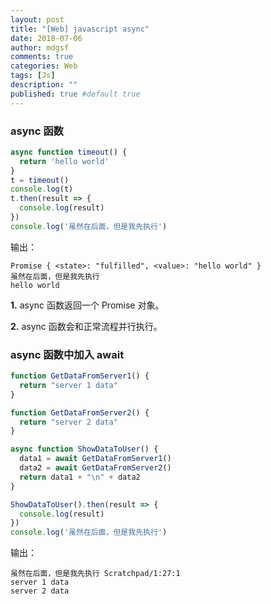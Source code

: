 ```yaml
---
layout: post
title: "[Web] javascript async"
date: 2018-07-06
author: mdgsf
comments: true
categories: Web
tags: [Js]
description: ""
published: true #default true
---
```


### async 函数

```js
async function timeout() {
  return 'hello world'
}
t = timeout()
console.log(t)
t.then(result => {
  console.log(result)
})
console.log('虽然在后面，但是我先执行')
```

输出：

```
Promise { <state>: "fulfilled", <value>: "hello world" }
虽然在后面，但是我先执行
hello world
```

**1.** async 函数返回一个 Promise 对象。

**2.** async 函数会和正常流程并行执行。

### async 函数中加入 await

```js
function GetDataFromServer1() {
  return "server 1 data"
}

function GetDataFromServer2() {
  return "server 2 data"
}

async function ShowDataToUser() {
  data1 = await GetDataFromServer1()
  data2 = await GetDataFromServer2()
  return data1 + "\n" + data2
}

ShowDataToUser().then(result => {
  console.log(result)
})
console.log('虽然在后面，但是我先执行')
```

输出：

```
虽然在后面，但是我先执行 Scratchpad/1:27:1
server 1 data
server 2 data
```
